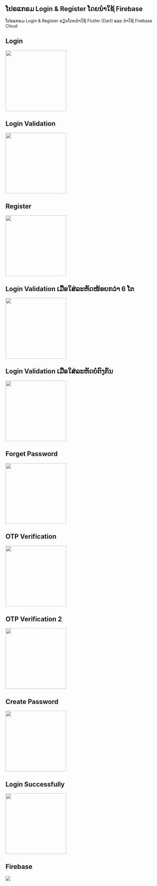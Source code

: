 
## ໂປຣແກຣມ Login & Register ໂດຍນຳໃຊ້ Firebase

ໂປຣແກຣມ Login & Register ຂຽນໂດຍນຳໃຊ້ Flutter (Dart) ແລະ ນຳໃຊ້ Firebase Cloud

## Login
<img src="https://github.com/SitthiphoneDev/Login-Register/blob/main/images/login.png" width="200"/>

## Login Validation
<img src="https://github.com/SitthiphoneDev/Login-Register/blob/main/images/Login_validator.png" width="200"/>

## Register
<img src="https://github.com/SitthiphoneDev/Login-Register/blob/main/images/Register.png" width="200"/>

## Login Validation ເມື່ອໃສ່ລະຫັດໜ້ອຍກວ່າ 6 ໂຕ
<img src="https://github.com/SitthiphoneDev/Login-Register/blob/main/images/ps_alert.png" width="200"/>

## Login Validation ເມື່ອໃສ່ລະຫັດບໍ່ຕົງກັນ
<img src="https://github.com/SitthiphoneDev/Login-Register/blob/main/images/ps_varidator.png" width="200"/>

## Forget Password
<img src="https://github.com/SitthiphoneDev/Login-Register/blob/main/images/forget_password.png" width="200"/>

## OTP Verification
<img src="https://github.com/SitthiphoneDev/Login-Register/blob/main/images/OTP.png" width="200"/>


## OTP Verification 2
<img src="https://github.com/SitthiphoneDev/Login-Register/blob/main/images/OTP_2.png" width="200"/>


## Create Password
<img src="https://github.com/SitthiphoneDev/Login-Register/blob/main/images/Create_ps.png" width="200"/>


## Login Successfully
<img src="https://github.com/SitthiphoneDev/Login-Register/blob/main/images/login_susses.png" width="200"/>


## Firebase
![](https://github.com/SitthiphoneDev/Login-Register/blob/main/images/Firebase.png)

